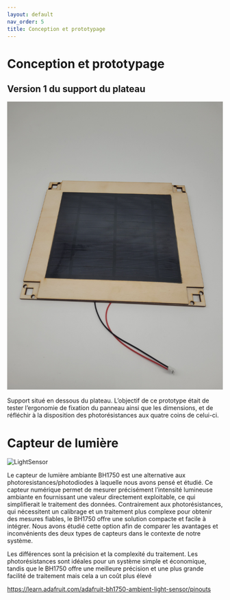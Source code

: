 ```yaml
---
layout: default
nav_order: 5
title: Conception et prototypage
---
```


# Conception et prototypage

## Version 1 du support du plateau

![](Images/Photo_panneausupportV1.jpg)

Support situé en dessous du plateau. L’objectif de ce prototype était de tester l’ergonomie de fixation du panneau ainsi que les dimensions, et de réfléchir à la disposition des photorésistances aux quatre coins de celui-ci.

# Capteur de lumière

![LightSensor](../Partie_électronique/BH1750_lightsensor.png)

Le capteur de lumière ambiante BH1750 est une alternative aux photoresistances/photodiodes à laquelle nous avons pensé et étudié. Ce capteur numérique permet de mesurer précisément l’intensité lumineuse ambiante en fournissant une valeur directement exploitable, ce qui simplifierait le traitement des données. Contrairement aux photorésistances, qui nécessitent un calibrage et un traitement plus complexe pour obtenir des mesures fiables, le BH1750 offre une solution compacte et facile à intégrer. Nous avons étudié cette option afin de comparer les avantages et inconvénients des deux types de capteurs dans le contexte de notre système.

Les différences sont la précision et la complexité du traitement. Les photorésistances sont idéales pour un système simple et économique, tandis que le BH1750 offre une meilleure précision et une plus grande facilité de traitement mais cela a un coût plus élevé

https://learn.adafruit.com/adafruit-bh1750-ambient-light-sensor/pinouts